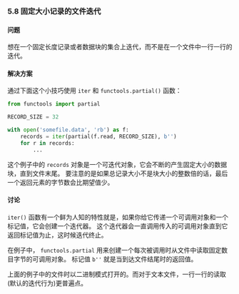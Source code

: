 ### 5.8 固定大小记录的文件迭代

#### 问题

想在一个固定长度记录或者数据块的集合上迭代，而不是在一个文件中一行一行的迭代。

#### 解决方案

通过下面这个小技巧使用 `iter` 和 `functools.partial()` 函数：

```python
from functools import partial

RECORD_SIZE = 32

with open('somefile.data', 'rb') as f:
    records = iter(partial(f.read, RECORD_SIZE), b'')
    for r in records:
        ...
```

这个例子中的 `records` 对象是一个可迭代对象，它会不断的产生固定大小的数据块，直到文件末尾。 要注意的是如果总记录大小不是块大小的整数倍的话，最后一个返回元素的字节数会比期望值少。

#### 讨论

`iter()` 函数有一个鲜为人知的特性就是，如果你给它传递一个可调用对象和一个标记值，它会创建一个迭代器。 这个迭代器会一直调用传入的可调用对象直到它返回标记值为止，这时候迭代终止。

在例子中， `functools.partial` 用来创建一个每次被调用时从文件中读取固定数目字节的可调用对象。 标记值 `b''` 就是当到达文件结尾时的返回值。

上面的例子中的文件时以二进制模式打开的。而对于文本文件，一行一行的读取(默认的迭代行为)更普遍点。